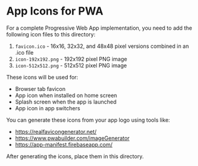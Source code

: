 # App Icons for PWA

For a complete Progressive Web App implementation, you need to add the following icon files to this directory:

1. `favicon.ico` - 16x16, 32x32, and 48x48 pixel versions combined in an .ico file
2. `icon-192x192.png` - 192x192 pixel PNG image
3. `icon-512x512.png` - 512x512 pixel PNG image

These icons will be used for:
- Browser tab favicon
- App icon when installed on home screen
- Splash screen when the app is launched
- App icon in app switchers

You can generate these icons from your app logo using tools like:
- https://realfavicongenerator.net/
- https://www.pwabuilder.com/imageGenerator
- https://app-manifest.firebaseapp.com/

After generating the icons, place them in this directory.